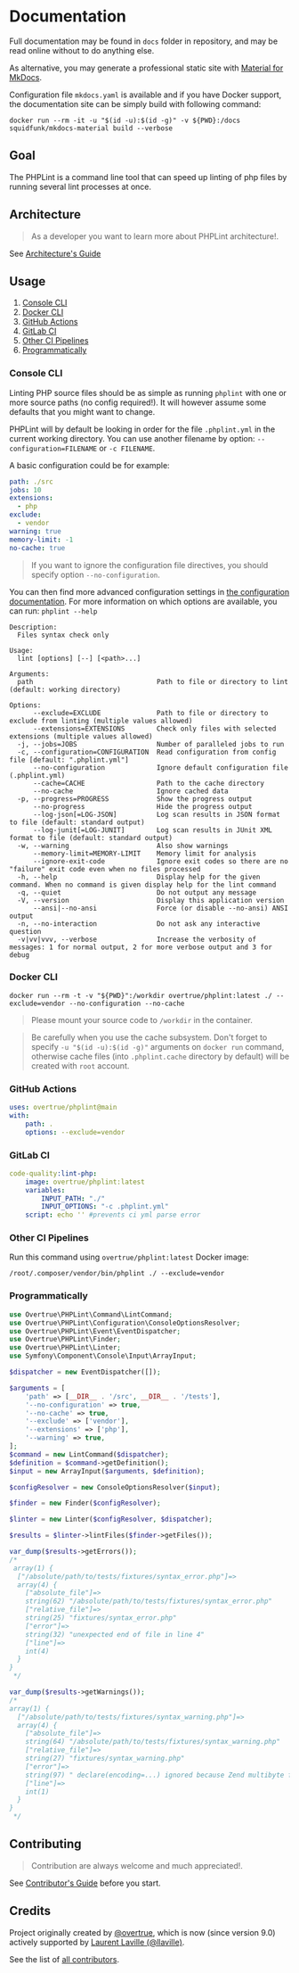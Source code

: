 # Documentation

Full documentation may be found in `docs` folder in repository, and may be read online without to do anything else.

As alternative, you may generate a professional static site with [Material for MkDocs][mkdocs-material].

Configuration file `mkdocs.yaml` is available and if you have Docker support, the documentation site can be simply build
with following command: 

`docker run --rm -it -u "$(id -u):$(id -g)" -v ${PWD}:/docs squidfunk/mkdocs-material build --verbose`

## Goal

The PHPLint is a command line tool that can speed up linting of php files by running several lint processes at once.

## Architecture

> As a developer you want to learn more about PHPLint architecture!.

See [Architecture's Guide](architecture/README.md)

## Usage

1. [Console CLI](#console-cli)
1. [Docker CLI](#docker-cli) 
1. [GitHub Actions](#github-actions)
1. [GitLab CI](#gitlab-ci)
1. [Other CI Pipelines](#other-ci-pipelines)
2. [Programmatically](#programmatically) 

### Console CLI

Linting PHP source files should be as simple as running `phplint` with one or more source paths (no config required!). 
It will however assume some defaults that you might want to change.

PHPLint will by default be looking in order for the file `.phplint.yml` in the current working directory.
You can use another filename by option: `--configuration=FILENAME` or `-c FILENAME`.

A basic configuration could be for example:

```yaml
path: ./src
jobs: 10
extensions:
  - php
exclude:
  - vendor
warning: true
memory-limit: -1
no-cache: true
```

> If you want to ignore the configuration file directives, you should specify option `--no-configuration`.

You can then find more advanced configuration settings in [the configuration documentation](configuration.md). 
For more information on which options are available, you can run: `phplint --help`

```text
Description:
  Files syntax check only

Usage:
  lint [options] [--] [<path>...]

Arguments:
  path                               Path to file or directory to lint (default: working directory)

Options:
      --exclude=EXCLUDE              Path to file or directory to exclude from linting (multiple values allowed)
      --extensions=EXTENSIONS        Check only files with selected extensions (multiple values allowed)
  -j, --jobs=JOBS                    Number of paralleled jobs to run
  -c, --configuration=CONFIGURATION  Read configuration from config file [default: ".phplint.yml"]
      --no-configuration             Ignore default configuration file (.phplint.yml)
      --cache=CACHE                  Path to the cache directory
      --no-cache                     Ignore cached data
  -p, --progress=PROGRESS            Show the progress output
      --no-progress                  Hide the progress output
      --log-json[=LOG-JSON]          Log scan results in JSON format to file (default: standard output)
      --log-junit[=LOG-JUNIT]        Log scan results in JUnit XML format to file (default: standard output)
  -w, --warning                      Also show warnings
      --memory-limit=MEMORY-LIMIT    Memory limit for analysis
      --ignore-exit-code             Ignore exit codes so there are no "failure" exit code even when no files processed
  -h, --help                         Display help for the given command. When no command is given display help for the lint command
  -q, --quiet                        Do not output any message
  -V, --version                      Display this application version
      --ansi|--no-ansi               Force (or disable --no-ansi) ANSI output
  -n, --no-interaction               Do not ask any interactive question
  -v|vv|vvv, --verbose               Increase the verbosity of messages: 1 for normal output, 2 for more verbose output and 3 for debug
```

### Docker CLI

```shell
docker run --rm -t -v "${PWD}":/workdir overtrue/phplint:latest ./ --exclude=vendor --no-configuration --no-cache
```

> Please mount your source code to `/workdir` in the container.

> Be carefully when you use the cache subsystem. Don't forget to specify `-u "$(id -u):$(id -g)"` arguments on `docker run` command, 
otherwise cache files (into `.phplint.cache` directory by default) will be created with `root` account.

### GitHub Actions

```yaml
uses: overtrue/phplint@main
with:
    path: .
    options: --exclude=vendor
```

### GitLab CI

```yaml
code-quality:lint-php:
    image: overtrue/phplint:latest
    variables:
        INPUT_PATH: "./"
        INPUT_OPTIONS: "-c .phplint.yml"
    script: echo '' #prevents ci yml parse error
```

### Other CI Pipelines

Run this command using `overtrue/phplint:latest` Docker image:

```shell
/root/.composer/vendor/bin/phplint ./ --exclude=vendor
```

### Programmatically

```php
use Overtrue\PHPLint\Command\LintCommand;
use Overtrue\PHPLint\Configuration\ConsoleOptionsResolver;
use Overtrue\PHPLint\Event\EventDispatcher;
use Overtrue\PHPLint\Finder;
use Overtrue\PHPLint\Linter;
use Symfony\Component\Console\Input\ArrayInput;

$dispatcher = new EventDispatcher([]);

$arguments = [
    'path' => [__DIR__ . '/src', __DIR__ . '/tests'],
    '--no-configuration' => true,
    '--no-cache' => true,
    '--exclude' => ['vendor'],
    '--extensions' => ['php'],
    '--warning' => true,
];
$command = new LintCommand($dispatcher);
$definition = $command->getDefinition();
$input = new ArrayInput($arguments, $definition);

$configResolver = new ConsoleOptionsResolver($input);

$finder = new Finder($configResolver);

$linter = new Linter($configResolver, $dispatcher);

$results = $linter->lintFiles($finder->getFiles());

var_dump($results->getErrors());
/*
 array(1) {
  ["/absolute/path/to/tests/fixtures/syntax_error.php"]=>
  array(4) {
    ["absolute_file"]=>
    string(62) "/absolute/path/to/tests/fixtures/syntax_error.php"
    ["relative_file"]=>
    string(25) "fixtures/syntax_error.php"
    ["error"]=>
    string(32) "unexpected end of file in line 4"
    ["line"]=>
    int(4)
  }
}
 */

var_dump($results->getWarnings());
/*
array(1) {
  ["/absolute/path/to/tests/fixtures/syntax_warning.php"]=>
  array(4) {
    ["absolute_file"]=>
    string(64) "/absolute/path/to/tests/fixtures/syntax_warning.php"
    ["relative_file"]=>
    string(27) "fixtures/syntax_warning.php"
    ["error"]=>
    string(97) " declare(encoding=...) ignored because Zend multibyte feature is turned off by settings in line 1"
    ["line"]=>
    int(1)
  }
}
 */
```

## Contributing

> Contribution are always welcome and much appreciated!. 

See [Contributor's Guide](contributing.md#contributing) before you start.

## Credits

Project originally created by [@overtrue](https://github.com/overtrue), which is now (since version 9.0) 
actively supported by [Laurent Laville (@llaville)](https://github.com/llaville).

See the list of [all contributors][contributors].

[mkdocs-material]: https://github.com/squidfunk/mkdocs-material
[contributors]: https://github.com/overtrue/phplint/graphs/contributors
